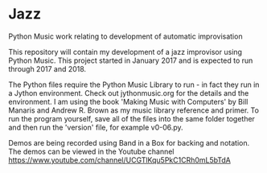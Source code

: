 # Jazz
Python Music work relating to development of automatic improvisation

This repository will contain my development of a jazz improvisor using Python Music. This project started in January 2017 and is expected to run through 2017 and 2018.

The Python files require the Python Music Library to run - in fact they run in a Jython environment. Check out jythonmusic.org for the details and the environment. I am using the book 'Making Music with Computers' by Bill Manaris and Andrew R. Brown as my music library reference and primer. To run the program yourself, save all of the files into the same folder together and then run the 'version' file, for example v0-06.py.

Demos are being recorded using Band in a Box for backing and notation. The demos can be viewed in the Youtube channel https://www.youtube.com/channel/UCGTlKqu5PkC1CRh0mL5bTdA
